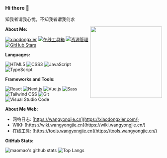 ### Hi there 👋


<!-- <pre>
吾志所向，一往无前。
                              -- 一个想躺平的小开发
</pre> -->

<pre>
知我者谓我心忧，不知我者谓我何求
</pre>

<!-- <img align='right' src="https://xiaodongxier.com/favicon.ico" width="230"> -->
<img align='right' src="https://media.giphy.com/media/M9gbBd9nbDrOTu1Mqx/giphy.gif" width="230">

**About Me:**

[![xiaodongxier](https://img.shields.io/badge/xiaodongxier-4285F4?logo=GoogleHome&logoColor=fff)](https://xiaodongxier.com)
[![在线工具箱](https://img.shields.io/badge/在线工具箱-4ABF8A?logo=Bloglovin&logoColor=fff)](https://tools.wangyongjie.cn)
[![资源管理](https://img.shields.io/badge/资源管理-0D0D0D?logo=Dailymotion&logoColor=fff)](https://drive.wangyongjie.cn)
[![GitHub Stars](https://img.shields.io/github/stars/xiaodongxier?color=2da44e&label=GitHub%20Stars&logo=Github)](https://github.com/xiaodongxier) <br />
<!-- [![mmPlayer](https://img.shields.io/badge/mmPlayer-6666CC?logo=AppleMusic&logoColor=fff)](https://netease-music.fe-mm.com) -->
<!-- [![Tampermonkey](https://img.shields.io/badge/油猴脚本库-00485B?logo=Tampermonkey&logoColor=fff)](https://github.com/xiaodongxier/tampermonkey-scripts)<br /> -->
<!-- [![visitors](https://visitor-badge.laobi.icu/badge?page_id=xiaodongxier.xiaodongxier)](https://github.com/xiaodongxier) -->

**Languages:**

![HTML5](https://img.shields.io/badge/HTML5-E34F26?logo=HTML5&logoColor=fff)
![CSS3](https://img.shields.io/badge/CSS3-1572B6?logo=CSS3&logoColor=fff)
![JavaScript](https://img.shields.io/badge/JavaScript-F7DF1E?logo=JavaScript&logoColor=333)
![TypeScript](https://img.shields.io/badge/TypeScript-3178C6?logo=TypeScript&logoColor=fff)

**Frameworks and Tools:**

![React](https://img.shields.io/badge/React-61DAFB?logo=React&logoColor=333)
![Next.js](https://img.shields.io/badge/Next.js-000000?logo=Next.js&logoColor=fff)
![Vue.js](https://img.shields.io/badge/Vue.js-4FC08D?logo=Vue.js&logoColor=fff)
![Sass](https://img.shields.io/badge/Sass-CC6699?logo=Sass&logoColor=fff)
![Tailwind CSS](https://img.shields.io/badge/Tailwind%20CSS-06B6D4?logo=TailwindCSS&logoColor=fff)
![Git](https://img.shields.io/badge/Git-F05032?logo=Git&logoColor=fff)
![Visual Studio Code](https://img.shields.io/badge/VS%20CODE-007ACC?logo=VisualStudioCode&logoColor=fff)

**About Me Web:**

- 网络日志: [https://wangyongjie.cn](https://xiaodongxier.com/)
- WIKI: [https://wiki.wangyongjie.cn](https://wiki.wangyongjie.cn/)
- 在线工具: [https://tools.wangyongjie.cn](https://tools.wangyongjie.cn/)



**GitHub Stats:**

![maomao's github stats](https://github-readme-stats.vercel.app/api?username=xiaodongxier&show_icons=true&hide_title=true&count_private=true)
![Top Langs](https://github-readme-stats.vercel.app/api/top-langs/?username=xiaodongxier&layout=compact)
